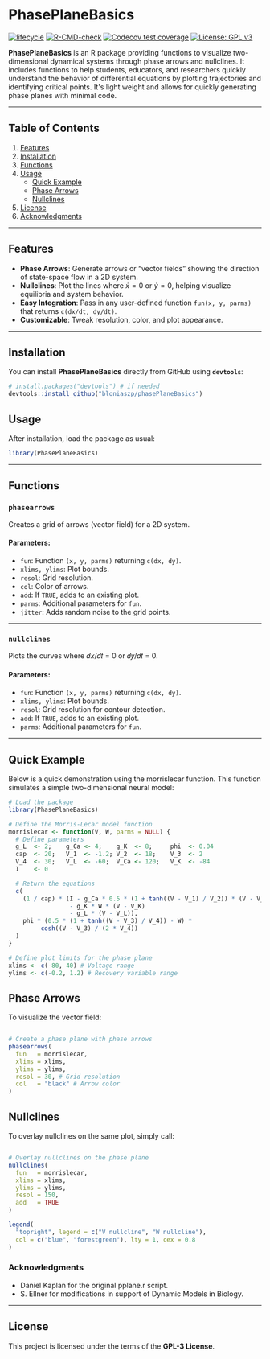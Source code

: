 # PhasePlaneBasics
<!-- badges: start -->

[![lifecycle](https://img.shields.io/badge/lifecycle-maturing-blue.svg)](https://lifecycle.r-lib.org/articles/stages.html)
[![R-CMD-check](https://github.com/bloniaszp/phasePlaneBasics/actions/workflows/R-CMD-check.yaml/badge.svg)](https://github.com/bloniaszp/phasePlaneBasics/actions/workflows/R-CMD-check.yaml)
[![Codecov test coverage](https://codecov.io/gh/bloniaszp/phasePlaneBasics/branch/main/graph/badge.svg)](https://app.codecov.io/gh/bloniaszp/phasePlaneBasics?branch=main)
[![License: GPL v3](https://img.shields.io/badge/License-GPLv3-blue.svg)](https://www.gnu.org/licenses/gpl-3.0)

<!-- badges: end -->


**PhasePlaneBasics** is an R package providing functions to visualize two-dimensional dynamical systems through phase arrows and nullclines. It includes functions to help students, educators, and researchers quickly understand the behavior of differential equations by plotting trajectories and identifying critical points. It's light weight and allows for quickly generating phase planes with minimal code.

---

## Table of Contents

1. [Features](#features)  
2. [Installation](#installation)
3. [Functions](#functions) 
4. [Usage](#usage)  
   - [Quick Example](#quick-example)  
   - [Phase Arrows](#phase-arrows)  
   - [Nullclines](#nullclines)  
5. [License](#license)  
6. [Acknowledgments](#acknowledgments)  

---

## Features

- **Phase Arrows**: Generate arrows or “vector fields” showing the direction of state-space flow in a 2D system.  
- **Nullclines**: Plot the lines where $\dot{x} = 0$ or $\dot{y} = 0$, helping visualize equilibria and system behavior.  
- **Easy Integration**: Pass in any user-defined function `fun(x, y, parms)` that returns `c(dx/dt, dy/dt)`.  
- **Customizable**: Tweak resolution, color, and plot appearance.  
---

## Installation

You can install **PhasePlaneBasics** directly from GitHub using **`devtools`**:

```r
# install.packages("devtools") # if needed
devtools::install_github("bloniaszp/phasePlaneBasics")
```

## Usage

After installation, load the package as usual:

```r
library(PhasePlaneBasics)
```

---

## Functions

### `phasearrows`
Creates a grid of arrows (vector field) for a 2D system.

#### Parameters:
- `fun`: Function `(x, y, parms)` returning `c(dx, dy)`.
- `xlims, ylims`: Plot bounds.
- `resol`: Grid resolution.
- `col`: Color of arrows.
- `add`: If `TRUE`, adds to an existing plot.
- `parms`: Additional parameters for `fun`.
- `jitter`: Adds random noise to the grid points.

---

### `nullclines`
Plots the curves where 𝑑𝑥/𝑑𝑡 = 0 or 𝑑𝑦/𝑑𝑡 = 0.

#### Parameters:
- `fun`: Function `(x, y, parms)` returning `c(dx, dy)`.
- `xlims, ylims`: Plot bounds.
- `resol`: Grid resolution for contour detection.
- `add`: If `TRUE`, adds to an existing plot.
- `parms`: Additional parameters for `fun`.

---

## Quick Example
Below is a quick demonstration using the morrislecar function. This function simulates a simple two-dimensional neural model:

```r
# Load the package
library(PhasePlaneBasics)

# Define the Morris-Lecar model function
morrislecar <- function(V, W, parms = NULL) {
  # Define parameters
  g_L  <- 2;    g_Ca <- 4;    g_K  <- 8;     phi  <- 0.04
  cap  <- 20;   V_1  <- -1.2; V_2  <- 18;    V_3  <- 2
  V_4  <- 30;   V_L  <- -60;  V_Ca <- 120;   V_K  <- -84
  I    <- 0

  # Return the equations
  c(
    (1 / cap) * (I - g_Ca * 0.5 * (1 + tanh((V - V_1) / V_2)) * (V - V_Ca)
                 - g_K * W * (V - V_K)
                 - g_L * (V - V_L)),
    phi * (0.5 * (1 + tanh((V - V_3) / V_4)) - W) *
         cosh((V - V_3) / (2 * V_4))
  )
}

# Define plot limits for the phase plane
xlims <- c(-80, 40) # Voltage range
ylims <- c(-0.2, 1.2) # Recovery variable range

```

## Phase Arrows
To visualize the vector field:

```r

# Create a phase plane with phase arrows
phasearrows(
  fun   = morrislecar,
  xlims = xlims,
  ylims = ylims,
  resol = 30, # Grid resolution
  col   = "black" # Arrow color
)

```

## Nullclines
To overlay nullclines on the same plot, simply call:

```r

# Overlay nullclines on the phase plane
nullclines(
  fun   = morrislecar,
  xlims = xlims,
  ylims = ylims,
  resol = 150, 
  add   = TRUE 
)

legend(
  "topright", legend = c("V nullcline", "W nullcline"),
  col = c("blue", "forestgreen"), lty = 1, cex = 0.8
)

```

### Acknowledgments
- Daniel Kaplan for the original pplane.r script.
- S. Ellner for modifications in support of Dynamic Models in Biology.

--- 

## License

This project is licensed under the terms of the **GPL-3 License**.
